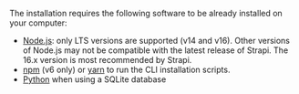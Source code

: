 The installation requires the following software to be already installed on your computer:

- [Node.js](https://nodejs.org): only LTS versions are supported (v14 and v16). Other versions of Node.js may not be compatible with the latest release of Strapi. The 16.x version is most recommended by Strapi.
- [npm](https://docs.npmjs.com/cli/v6/commands/npm-install) (v6 only) or [yarn](https://yarnpkg.com/getting-started/install) to run the CLI installation scripts.
- [Python](https://www.python.org/downloads/) when using a SQLite database
